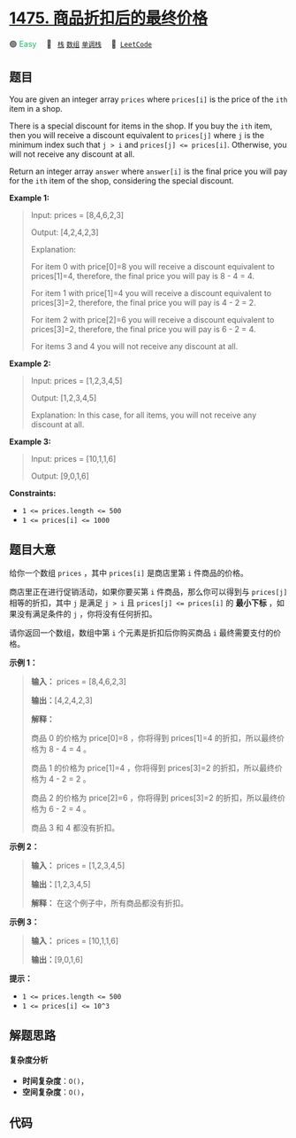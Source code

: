 # [1475. 商品折扣后的最终价格](https://leetcode.com/problems/final-prices-with-a-special-discount-in-a-shop)

🟢 <font color=#15bd66>Easy</font>&emsp; 🔖&ensp; [`栈`](/leetcode/outline/tag/stack.md) [`数组`](/leetcode/outline/tag/array.md) [`单调栈`](/leetcode/outline/tag/monotonic-stack.md)&emsp; 🔗&ensp;[`LeetCode`](https://leetcode.com/problems/final-prices-with-a-special-discount-in-a-shop)

## 题目

You are given an integer array `prices` where `prices[i]` is the price of the
`ith` item in a shop.

There is a special discount for items in the shop. If you buy the `ith` item,
then you will receive a discount equivalent to `prices[j]` where `j` is the
minimum index such that `j > i` and `prices[j] <= prices[i]`. Otherwise, you
will not receive any discount at all.

Return an integer array `answer` where `answer[i]` is the final price you will
pay for the `ith` item of the shop, considering the special discount.



**Example 1:**

> Input: prices = [8,4,6,2,3]
> 
> Output: [4,2,4,2,3]
> 
> Explanation: 
> 
> For item 0 with price[0]=8 you will receive a discount equivalent to prices[1]=4, therefore, the final price you will pay is 8 - 4 = 4.
> 
> For item 1 with price[1]=4 you will receive a discount equivalent to prices[3]=2, therefore, the final price you will pay is 4 - 2 = 2.
> 
> For item 2 with price[2]=6 you will receive a discount equivalent to prices[3]=2, therefore, the final price you will pay is 6 - 2 = 4.
> 
> For items 3 and 4 you will not receive any discount at all.

**Example 2:**

> Input: prices = [1,2,3,4,5]
> 
> Output: [1,2,3,4,5]
> 
> Explanation: In this case, for all items, you will not receive any discount at all.

**Example 3:**

> Input: prices = [10,1,1,6]
> 
> Output: [9,0,1,6]

**Constraints:**

  * `1 <= prices.length <= 500`
  * `1 <= prices[i] <= 1000`


## 题目大意

给你一个数组 `prices` ，其中 `prices[i]` 是商店里第 `i` 件商品的价格。

商店里正在进行促销活动，如果你要买第 `i` 件商品，那么你可以得到与 `prices[j]` 相等的折扣，其中 `j` 是满足 `j > i` 且
`prices[j] <= prices[i]` 的 **最小下标**  ，如果没有满足条件的 `j` ，你将没有任何折扣。

请你返回一个数组，数组中第 `i` 个元素是折扣后你购买商品 `i` 最终需要支付的价格。



**示例 1：**

> 
> 
> 
> 
> 
> **输入：** prices = [8,4,6,2,3]
> 
> **输出：**[4,2,4,2,3]
> 
> **解释：**
> 
> 商品 0 的价格为 price[0]=8 ，你将得到 prices[1]=4 的折扣，所以最终价格为 8 - 4 = 4 。
> 
> 商品 1 的价格为 price[1]=4 ，你将得到 prices[3]=2 的折扣，所以最终价格为 4 - 2 = 2 。
> 
> 商品 2 的价格为 price[2]=6 ，你将得到 prices[3]=2 的折扣，所以最终价格为 6 - 2 = 4 。
> 
> 商品 3 和 4 都没有折扣。
> 
> 

**示例 2：**

> 
> 
> 
> 
> 
> **输入：** prices = [1,2,3,4,5]
> 
> **输出：**[1,2,3,4,5]
> 
> **解释：** 在这个例子中，所有商品都没有折扣。
> 
> 

**示例 3：**

> 
> 
> 
> 
> 
> **输入：** prices = [10,1,1,6]
> 
> **输出：**[9,0,1,6]
> 
> 



**提示：**

  * `1 <= prices.length <= 500`
  * `1 <= prices[i] <= 10^3`


## 解题思路

#### 复杂度分析

- **时间复杂度**：`O()`，
- **空间复杂度**：`O()`，

## 代码

```javascript

```